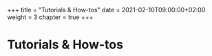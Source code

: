 +++
title = "Tutorials & How-tos"
date = 2021-02-10T09:00:00+02:00
weight = 3
chapter = true
+++

# Tutorials & How-tos

